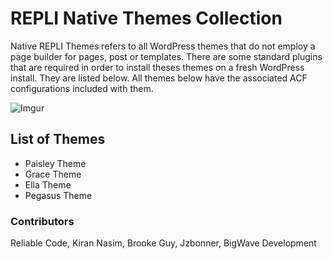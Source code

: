 # REPLI Native Themes Collection 
Native REPLI Themes refers to all WordPress themes that do not employ a page builder for pages, post or templates. There are some standard plugins that are required in order to install theses themes on a fresh WordPress install. They are listed below. All themes below have the associated ACF configurations included with them. 

![Imgur](https://i.imgur.com/l8Ps3NH.png)

## List of Themes 
* Paisley Theme 
* Grace Theme 
* Ella Theme 
* Pegasus Theme 

### Contributors 
Reliable Code, Kiran Nasim, Brooke Guy, Jzbonner, BigWave Development